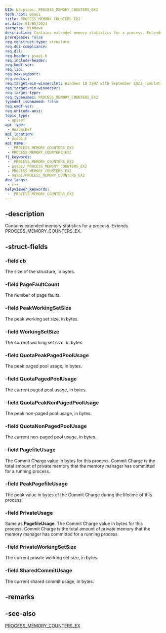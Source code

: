 ```yaml
---
UID: NS:psapi._PROCESS_MEMORY_COUNTERS_EX2
tech.root: psapi
title: PROCESS_MEMORY_COUNTERS_EX2
ms.date: 01/05/2024
targetos: Windows
description: Contains extended memory statistics for a process. Extends PROCESS_MEMORY_COUNTERS_EX.
prerelease: false
req.construct-type: structure
req.ddi-compliance: 
req.dll: 
req.header: psapi.h
req.include-header: 
req.kmdf-ver: 
req.lib: 
req.max-support: 
req.redist: 
req.target-min-winverclnt: Windows 10 22H2 with September 2023 cumulative update or Windows 11 22H2 with September 2023 cumulative update
req.target-min-winversvr: 
req.target-type: 
req.typenames: PROCESS_MEMORY_COUNTERS_EX2
typedef_isUnnamed: false
req.umdf-ver: 
req.unicode-ansi: 
topic_type:
 - apiref
api_type:
 - HeaderDef
api_location:
 - psapi.h
api_name:
 - _PROCESS_MEMORY_COUNTERS_EX2
 - PROCESS_MEMORY_COUNTERS_EX2
f1_keywords:
 - _PROCESS_MEMORY_COUNTERS_EX2
 - psapi/_PROCESS_MEMORY_COUNTERS_EX2
 - PROCESS_MEMORY_COUNTERS_EX2
 - psapi/PROCESS_MEMORY_COUNTERS_EX2
dev_langs:
 - c++
helpviewer_keywords:
 - _PROCESS_MEMORY_COUNTERS_EX2
---
```


## -description

Contains extended memory statistics for a process. Extends PROCESS_MEMORY_COUNTERS_EX.

## -struct-fields

### -field cb

The size of the structure, in bytes.

### -field PageFaultCount

The number of page faults.

### -field PeakWorkingSetSize

The peak working set size, in bytes.

### -field WorkingSetSize

The current working set size, in bytes

### -field QuotaPeakPagedPoolUsage

The peak paged pool usage, in bytes.

### -field QuotaPagedPoolUsage

The current paged pool usage, in bytes.

### -field QuotaPeakNonPagedPoolUsage

The peak non-paged pool usage, in bytes.

### -field QuotaNonPagedPoolUsage

The current non-paged pool usage, in bytes.

### -field PagefileUsage

The Commit Charge value in bytes for this process. Commit Charge is the total amount of private memory that the memory manager has committed for a running process.

### -field PeakPagefileUsage

The peak value in bytes of the Commit Charge during the lifetime of this process.

### -field PrivateUsage

Same as **PagefileUsage**. The Commit Charge value in bytes for this process. Commit Charge is the total amount of private memory that the memory manager has committed for a running process.

### -field PrivateWorkingSetSize

The current private working set size, in bytes.

### -field SharedCommitUsage

The current shared commit usage, in bytes.

## -remarks

## -see-also

[PROCESS_MEMORY_COUNTERS_EX](ns-psapi-process_memory_counters_ex.md)

